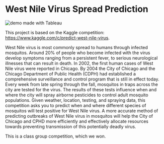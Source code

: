 # West Nile Virus Spread Prediction
![demo](spread.gif)
made with Tableau

This project is based on the Kaggle competition: https://www.kaggle.com/c/predict-west-nile-virus.

West Nile virus is most commonly spread to humans through infected mosquitos. Around 20% of people who become infected with the virus develop symptoms ranging from a persistent fever, to serious neurological illnesses that can result in death.
In 2002, the first human cases of West Nile virus were reported in Chicago. By 2004 the City of Chicago and the Chicago Department of Public Health (CDPH) had established a comprehensive surveillance and control program that is still in effect today.
Every week from late spring through the fall, mosquitos in traps across the city are tested for the virus. The results of these tests influence when and where the city will spray airborne pesticides to control adult mosquito populations.
Given weather, location, testing, and spraying data, this competition asks you to predict when and where different species of mosquitos will test positive for West Nile virus. A more accurate method of predicting outbreaks of West Nile virus in mosquitos will help the City of Chicago and CPHD more efficiently and effectively allocate resources towards preventing transmission of this potentially deadly virus.

This is a class group competition, which we won.
